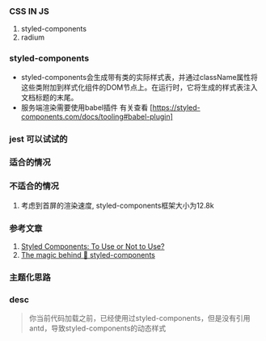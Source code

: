 ### CSS IN JS 

1. styled-components
2. radium

### styled-components
* styled-components会生成带有类的实际样式表，并通过className属性将这些类附加到样式化组件的DOM节点上。在运行时，它将生成的样式表注入文档标题的末尾。
* 服务端渲染需要使用babel插件 有关查看 [https://styled-components.com/docs/tooling#babel-plugin]


### jest 可以试试的


### 适合的情况




### 不适合的情况
1. 考虑到首屏的渲染速度, styled-components框架大小为12.8k


### 参考文章
1. [Styled Components: To Use or Not to Use?](https://medium.com/building-crowdriff/styled-components-to-use-or-not-to-use-a6bb4a7ffc21)
2. [The magic behind 💅 styled-components](https://mxstbr.blog/2016/11/styled-components-magic-explained/)

### 主题化思路


### desc
> 你当前代码加载之前，已经使用过styled-components，但是没有引用antd，导致styled-components的动态样式<script>已经插入到<head>中，而antd的样式还没有加载，这样导致你在后面使用styled包裹antd样式时，antd的样式才会插入<head>，但是你的styled-component包裹的样式只会插入到之前定义好的<script>，优先级就会比antd的样式低。
     这是webpack的开发环境对css的处理顺序导致的，但是在生产环境不会有，因为antd样式加载会变成静态已经打包好的css文件，而styled-components仍然是动态的。

#### 一. 使用styled-components
0. 如果需要覆盖框架的样式需要多加一层
1. 利用css  +  createGlobalStyle
2. 利用withTheme + ThemeProvider 作为当前主题,道具,传递给组件
3. 利用babel-plugin-styled-components
4. styled-theming

#### 二. 使用radium


#### linaria
1. 用JS编写CSS，但是运行时为零，因此在构建过程中会将CSS提取到CSS文件中
2. 类 Sass 的 CSS 的语法
3. Linaria目前支持webpack和Rollup在构建时提取CSS。要配置捆绑器
4. Tree shaking 不在需要引入额外的babel插件,而是自动通过Tree shaking 来做样式的按需引入
5. 自动添加浏览器前缀
6. 没有额外的解析成本,linaria特殊在于是0运行时,样式会在编译期就抽取出来,生成CSS文件,不需要再运行时额外解析一次


##### 一. tips(webapck)
1. npm install @linaria/core @linaria/react @linaria/babel-preset @linaria/shaker
2. 配置babellrc文件
3. 配置loader
```
{
  test: /\.(js|ts|tsx)$/,
  use: [
    { loader: 'babel-loader' },
    {
      loader: 'linaria/loader',
      options: {
        sourceMap: process.env.NODE_ENV !== 'production',
      },
    }
  ],
}
```
4. 将收集到的样式抽取出来，你需要另外一个 Webpack 插件 mini-css-extract-plugin 
```
npm i -D css-loader mini-css-extract-plugin 
```
```
const MiniCssExtractPlugin = require('mini-css-extract-plugin');
{
  test: /\.css$/,
  use: [
    {
      loader: MiniCssExtractPlugin.loader,
      options: {
        hmr: process.env.NODE_ENV !== 'production',
      },
    },
    {
      loader: 'css-loader',
      options: {
        sourceMap: process.env.NODE_ENV !== 'production',
      },
    },
  ],
}
```

### 关于taro
> http://taro-docs.jd.com/taro/docs/css-in-js/